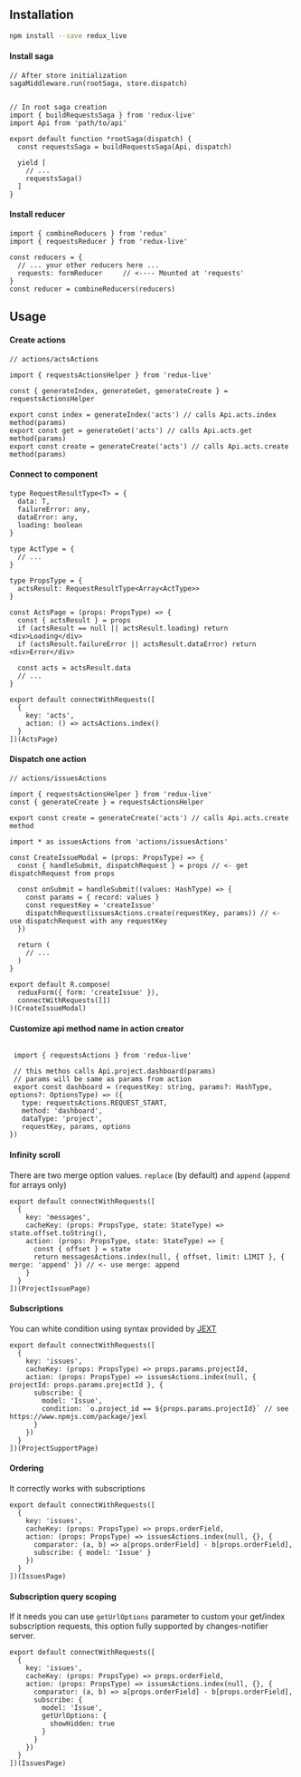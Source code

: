 ## Installation

```bash
npm install --save redux_live
```

#### Install saga

```ecmascript6
// After store initialization
sagaMiddleware.run(rootSaga, store.dispatch)


// In root saga creation
import { buildRequestsSaga } from 'redux-live'
import Api from 'path/to/api'

export default function *rootSaga(dispatch) {
  const requestsSaga = buildRequestsSaga(Api, dispatch)

  yield [
    // ...
    requestsSaga()
  ]
}

```
#### Install reducer

```ecmascript6
import { combineReducers } from 'redux'
import { requestsReducer } from 'redux-live'

const reducers = {
  // ... your other reducers here ...
  requests: formReducer     // <---- Mounted at 'requests'
}
const reducer = combineReducers(reducers)

```

## Usage

#### Create actions

```ecmascript6
// actions/actsActions

import { requestsActionsHelper } from 'redux-live'

const { generateIndex, generateGet, generateCreate } = requestsActionsHelper

export const index = generateIndex('acts') // calls Api.acts.index method(params)
export const get = generateGet('acts') // calls Api.acts.get method(params)
export const create = generateCreate('acts') // calls Api.acts.create method(params)
```

#### Connect to component

```flowjs
type RequestResultType<T> = {
  data: T,
  failureError: any,
  dataError: any,
  loading: boolean
}

type ActType = { 
  // ...
} 

type PropsType = {
  actsResult: RequestResultType<Array<ActType>>  
}

const ActsPage = (props: PropsType) => {
  const { actsResult } = props
  if (actsResult == null || actsResult.loading) return <div>Loading</div>
  if (actsResult.failureError || actsResult.dataError) return <div>Error</div>

  const acts = actsResult.data
  // ...  
}

export default connectWithRequests([
  {
    key: 'acts',
    action: () => actsActions.index()
  }
])(ActsPage)
```

#### Dispatch one action

```flowjs
// actions/issuesActions

import { requestsActionsHelper } from 'redux-live'
const { generateCreate } = requestsActionsHelper

export const create = generateCreate('acts') // calls Api.acts.create method
```

```flowjs
import * as issuesActions from 'actions/issuesActions'

const CreateIssueModal = (props: PropsType) => {
  const { handleSubmit, dispatchRequest } = props // <- get dispatchRequest from props 

  const onSubmit = handleSubmit((values: HashType) => {
    const params = { record: values }
    const requestKey = 'createIssue'
    dispatchRequest(issuesActions.create(requestKey, params)) // <- use dispatchRequest with any requestKey
  })

  return (
    // ...
  )
}

export default R.compose(
  reduxForm({ form: 'createIssue' }),
  connectWithRequests([])
)(CreateIssueModal)
```

#### Customize api method name in action creator
 
```flowjs

 import { requestsActions } from 'redux-live'
 
 // this methos calls Api.project.dashboard(params)
 // params will be same as params from action
 export const dashboard = (requestKey: string, params?: HashType, options?: OptionsType) => ({
   type: requestsActions.REQUEST_START,
   method: 'dashboard',
   dataType: 'project',
   requestKey, params, options
})

```

#### Infinity scroll 

There are two merge option values. `replace` (by default) and `append` (`append` for arrays only)

```flowjs
export default connectWithRequests([
  {
    key: 'messages',
    cacheKey: (props: PropsType, state: StateType) => state.offset.toString(),
    action: (props: PropsType, state: StateType) => {
      const { offset } = state
      return messagesActions.index(null, { offset, limit: LIMIT }, { merge: 'append' }) // <- use merge: append
    }
  }
])(ProjectIssuePage)

```

#### Subscriptions 

You can white condition using syntax provided by [JEXT](https://www.npmjs.com/package/jexl) 

```flowjs
export default connectWithRequests([
  {
    key: 'issues',
    cacheKey: (props: PropsType) => props.params.projectId,
    action: (props: PropsType) => issuesActions.index(null, { projectId: props.params.projectId }, {
      subscribe: {
        model: 'Issue',
        condition: `o.project_id == ${props.params.projectId}` // see https://www.npmjs.com/package/jexl
      }
    })
  }
])(ProjectSupportPage)
```

#### Ordering 

It correctly works with subscriptions

```flowjs
export default connectWithRequests([
  {
    key: 'issues',
    cacheKey: (props: PropsType) => props.orderField,
    action: (props: PropsType) => issuesActions.index(null, {}, {
      comparator: (a, b) => a[props.orderField] - b[props.orderField],
      subscribe: { model: 'Issue' }
    })
  }
])(IssuesPage)
```

#### Subscription query scoping

If it needs you can use `getUrlOptions` parameter to custom your get/index subscription requests, this option fully supported by changes-notifier server.

```flowjs
export default connectWithRequests([
  {
    key: 'issues',
    cacheKey: (props: PropsType) => props.orderField,
    action: (props: PropsType) => issuesActions.index(null, {}, {
      comparator: (a, b) => a[props.orderField] - b[props.orderField],
      subscribe: { 
        model: 'Issue', 
        getUrlOptions: {
          showHidden: true
        }
      }
    })
  }
])(IssuesPage)
```


